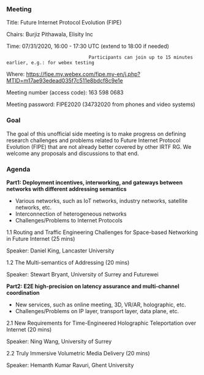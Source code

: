 ### **Meeting**
Title: Future Internet Protocol Evolution (FIPE)

Chairs: Burjiz Pithawala, Elisity Inc

Time:  07/31/2020, 16:00 - 17:30 UTC (extend to 18:00 if needed)
                                  
                                  Participants can join up to 15 minutes earlier, e.g.: for webex testing

Where: 	https://fipe.my.webex.com/fipe.my-en/j.php?MTID=m17ae93edead035f7c511e8bdcf8c9e1e

Meeting number (access code): 163 598 0683 

Meeting password: FIPE2020 (34732020 from phones and video systems)


### **Goal**
The goal of this unofficial side meeting is to make progress on defining research challenges and problems related to Future Internet Protocol Evolution (FIPE) that are not already better covered by other IRTF RG. We welcome any proposals and discussions to that end. 

### **Agenda**

**Part1: Deployment incentives, interworking, and gateways between networks with different addressing semantics**
- Various networks, such as IoT networks, industry networks, satellite networks, etc.
- Interconnection of heterogeneous networks
- Challenges/Problems to Internet Protocols

1.1 Routing and Traffic Engineering Challenges for Space-based Networking in Future Internet (25 mins)

Speaker: Daniel King, Lancaster University

1.2 The Multi-semantics of Addressing (20 mins)

Speaker: Stewart Bryant, University of Surrey and Futurewei


**Part2: E2E high-precision on latency assurance and multi-channel coordination** 
- New services, such as online meeting, 3D, VR/AR, holographic, etc. 
- Challenges/Problems on IP layer, transport layer, data plane, etc.

2.1 New Requirements for Time-Engineered Holographic Teleportation over Internet (20 mins)

Speaker: Ning Wang, University of Surrey

2.2 Truly Immersive Volumetric Media Delivery (20 mins)

Speaker: Hemanth Kumar Ravuri, Ghent University
